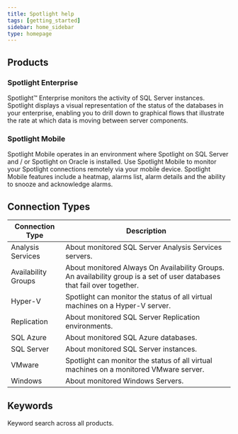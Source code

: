 ```yaml
---
title: Spotlight help
tags: [getting_started]
sidebar: home_sidebar
type: homepage
---
```


## Products

### Spotlight Enterprise

Spotlight™ Enterprise monitors the activity of SQL Server instances. Spotlight displays a visual representation of the status of the databases in your enterprise, enabling you to drill down to graphical flows that illustrate the rate at which data is moving between server components.

### Spotlight Mobile

Spotlight Mobile operates in an environment where Spotlight on SQL Server and / or Spotlight on Oracle is installed. Use Spotlight Mobile to monitor your Spotlight connections remotely via your mobile device. Spotlight Mobile features include a heatmap, alarms list, alarm details and the ability to snooze and acknowledge alarms.

## Connection Types

Connection Type | Description
----------------|------------
Analysis Services | About monitored SQL Server Analysis Services servers.  
Availability Groups | About monitored Always On Availability Groups. An availability group is a set of user databases that fail over together.
Hyper-V | Spotlight can monitor the status of all virtual machines on a Hyper-V server.  
Replication | About monitored SQL Server Replication environments.  
SQL Azure | About monitored SQL Azure databases.  
SQL Server | About monitored SQL Server instances.  
VMware | Spotlight can monitor the status of all virtual machines on a monitored VMware server.  
Windows | About monitored Windows Servers.


## Keywords

Keyword search across all products.
